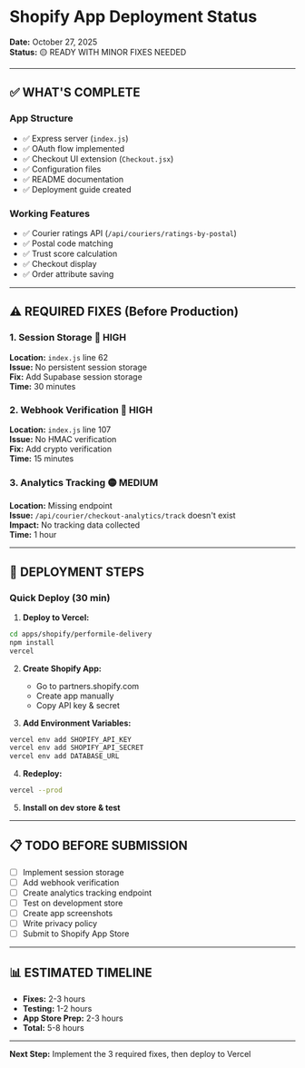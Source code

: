 # Shopify App Deployment Status

**Date:** October 27, 2025  
**Status:** 🟡 READY WITH MINOR FIXES NEEDED

---

## ✅ WHAT'S COMPLETE

### **App Structure**
- ✅ Express server (`index.js`)
- ✅ OAuth flow implemented
- ✅ Checkout UI extension (`Checkout.jsx`)
- ✅ Configuration files
- ✅ README documentation
- ✅ Deployment guide created

### **Working Features**
- ✅ Courier ratings API (`/api/couriers/ratings-by-postal`)
- ✅ Postal code matching
- ✅ Trust score calculation
- ✅ Checkout display
- ✅ Order attribute saving

---

## ⚠️ REQUIRED FIXES (Before Production)

### **1. Session Storage** 🔴 HIGH
**Location:** `index.js` line 62  
**Issue:** No persistent session storage  
**Fix:** Add Supabase session storage  
**Time:** 30 minutes

### **2. Webhook Verification** 🔴 HIGH
**Location:** `index.js` line 107  
**Issue:** No HMAC verification  
**Fix:** Add crypto verification  
**Time:** 15 minutes

### **3. Analytics Tracking** 🟡 MEDIUM
**Location:** Missing endpoint  
**Issue:** `/api/courier/checkout-analytics/track` doesn't exist  
**Impact:** No tracking data collected  
**Time:** 1 hour

---

## 🚀 DEPLOYMENT STEPS

### **Quick Deploy (30 min)**

1. **Deploy to Vercel:**
```bash
cd apps/shopify/performile-delivery
npm install
vercel
```

2. **Create Shopify App:**
   - Go to partners.shopify.com
   - Create app manually
   - Copy API key & secret

3. **Add Environment Variables:**
```bash
vercel env add SHOPIFY_API_KEY
vercel env add SHOPIFY_API_SECRET
vercel env add DATABASE_URL
```

4. **Redeploy:**
```bash
vercel --prod
```

5. **Install on dev store & test**

---

## 📋 TODO BEFORE SUBMISSION

- [ ] Implement session storage
- [ ] Add webhook verification
- [ ] Create analytics tracking endpoint
- [ ] Test on development store
- [ ] Create app screenshots
- [ ] Write privacy policy
- [ ] Submit to Shopify App Store

---

## 📊 ESTIMATED TIMELINE

- **Fixes:** 2-3 hours
- **Testing:** 1-2 hours
- **App Store Prep:** 2-3 hours
- **Total:** 5-8 hours

---

**Next Step:** Implement the 3 required fixes, then deploy to Vercel
